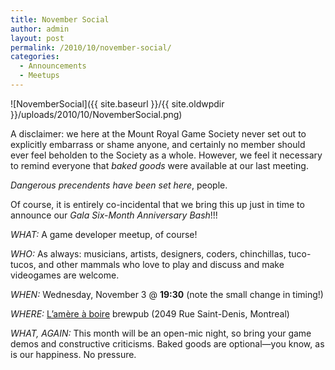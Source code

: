 ```yaml
---
title: November Social
author: admin
layout: post
permalink: /2010/10/november-social/
categories:
  - Announcements
  - Meetups
---
```

![NovemberSocial]({{ site.baseurl }}/{{ site.oldwpdir }}/uploads/2010/10/NovemberSocial.png)

A disclaimer: we here at the Mount Royal Game Society never set out to explicitly embarrass or shame anyone, and certainly no member should ever feel beholden to the Society as a whole. However, we feel it necessary to remind everyone that *baked goods* were available at our last meeting.

*Dangerous precendents have been set here*, people.

Of course, it is entirely co-incidental that we bring this up just in time to announce our *Gala Six-Month Anniversary Bash*!!!

*WHAT:* A game developer meetup, of course!

*WHO:* As always: musicians, artists, designers, coders, chinchillas, tuco-tucos, and other mammals who love to play and discuss and make videogames are welcome.

*WHEN:* Wednesday, November 3 @ **19:30** (note the small change in timing!)

*WHERE:* [L&#8217;amère à boire][1] brewpub (2049 Rue Saint-Denis, Montreal)

*WHAT, AGAIN:* This month will be an open-mic night, so bring your game demos and constructive criticisms. Baked goods are optional&#8212;you know, as is our happiness. No pressure.

 [1]: http://www.amereaboire.com/